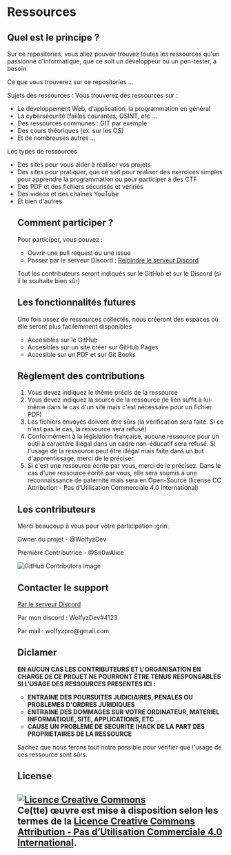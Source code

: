 # Ressources

<h2> Quel est le principe ? </h2>
<p> Sur ce repositories, vous allez pouvoir trouvez toutes les ressources qu'un passionné d'informatique, que ce soit un développeur ou un pen-tester, a besoin</p>
<p> Ce que vous trouverez sur ce repositories ... </p>
<p> Sujets des ressources : Vous trouverez des ressources sur : </p>
<ul>
  <li> Le développement Web, d'application, la programmation en général </li>
  <li> La cybersécurité (failles courantes, OSINT, etc ... </li>
  <li> Des ressources communes : GIT par exemple </li>
  <li> Des cours théoriques (ex. sur les OS)
  <li> Et de nombreuses autres ... </li>
</ul>
<p> Les types de ressources </p>
<ul>
  <li> Des sites pour vous aider à réaliser vos projets </li>
  <li> Des sites pour pratiquer, que ce soit pour réaliser des exercices simples pour apprendre la programmation ou pour participer à des CTF </li>
  <li> Des PDF et des fichiers sécurisés et véririés </li>
  <li> Des vidéos et des chaînes YouTube </li>
  <li> Et bien d'autres </li>
  
  <h2> Comment participer ? </h2>
  <p> Pour participer, vous pouvez : </p>
  <ul>
    <li> Ouvrir une pull request ou une issue </li>
    <li> Passez par le serveur Discord : <a href="https://discord.gg/xh7AhVKggm"> Rejoindre le serveur Discord </a></li>
  </ul>
  <p> Tout les contributeurs seront indiqués sur le GitHub et sur le Discord (si il le souhaite bien sûr) </p>
  
  <h2> Les fonctionnalités futures </h2>
  <p> Une fois assez de ressources collectés, nous créeront des espaces où elle seront plus facilemment disponibles </p>
  <ul>
    <li> Accesibles sur le GitHub </li>
    <li> Accesibles sur un site créer sur GitHub Pages </li>
    <li> Accesible sur un PDF et sur Git Books </li>
  </ul>
  
  <h2> Règlement des contributions </h2> 
  
  1. Vous devez indiquez le thème précis de la ressource 
  2. Vous devez indiquez la source de la ressource (le lien suffit à lui-même dans le cas d'un site mais c'est nécessaire pour un fichier PDF) 
  3. Les fichiers envoyés doivent être sûrs (la vérification sera faite. Si ce n'est pas le cas, la ressource sera refusé)
  4. Conformément à la législation française, aucune ressource pour un outil à caractére illégal dans un cadre non-éducatif sera refusé. 
  Si l'usage de la ressource peut être illégal mais faite dans un but d'apprentissage, merci de le préciser.
  5. Si c'est une ressource écrite par vous, merci de le précisez. 
  Dans le cas d'une ressource écrite par vous, elle sera soumis à une reconnaissance de paternité mais sera en Open-Source (license CC Attribution - Pas d’Utilisation Commerciale 4.0 International) 
  
  
  <h2> Les contributeurs </h2>
  <p> Merci beaucoup à vous pour votre participation :grin: </p>
  
  <p> Owner du projet - @WolfyzDev </p>
  <p> Première Contributrice - @Sn0wAlice
  
   ![GitHub Contributors Image](https://contrib.rocks/image?repo=WolfyzDev/Ressources)
  
  <h2> Contacter le support </h2>
  <a href="https://discord.gg/xh7AhVKggm"> Par le serveur Discord </a>
  <p> Par mon discord : WolfyzDev#4123 </p>
  <p> Par mail : wolfyzpro@gmail.com </p>
    
  <h2> Diclamer </h2
  <p><strong> EN AUCUN CAS LES CONTRIBUTEURS ET L'ORGANISATION EN CHARGE DE CE PROJET NE POURRONT ËTRE TENUS RESPONSABLES SI L'USAGE DES RESSOURCES PRESENTES ICI : </strong></p>
  <ul>
    <li> <strong>ENTRAINE DES POURSUITES JUDICIAIRES, PENALES OU PROBLEMES D'ORDRES JURIDIQUES</strong> </li>
    <li> <strong>ENTRAINE DES DOMMAGES SUR VOTRE ORDINATEUR, MATERIEL INFORMATIQUE, SITE, APPLICATIONS, ETC ...</strong> </li>
    <li> <strong>CAUSE UN PROBLEME DE SECURITE (HACK DE LA PART DES PROPRIETAIRES DE LA RESSOURCE</strong> </li>
  </ul>
  <p> Sachez que nous ferons tout notre possible pour vérifier que l'usage de ces ressource sont sûrs. 

   <h2> License <h2>
     
   <a rel="license" href="http://creativecommons.org/licenses/by-nc/4.0/"><img alt="Licence Creative Commons" style="border-width:0" src="https://i.creativecommons.org/l/by-nc/4.0/88x31.png" /></a><br />Ce(tte) œuvre est mise à disposition selon les termes de la <a rel="license" href="http://creativecommons.org/licenses/by-nc/4.0/">Licence Creative Commons Attribution - Pas d’Utilisation Commerciale 4.0 International</a>.
